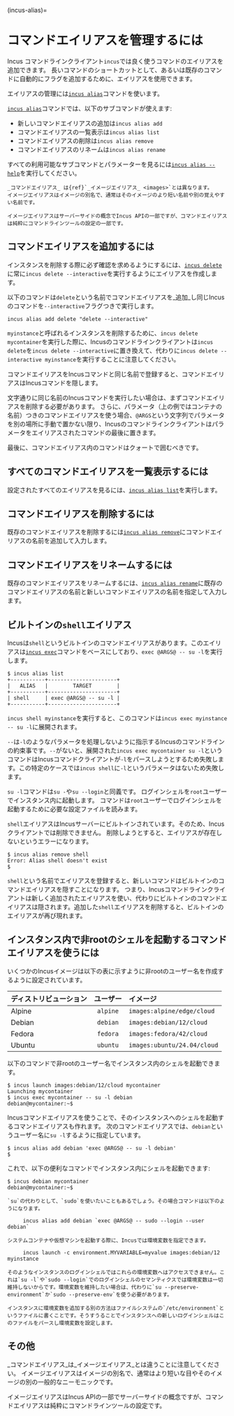 (incus-alias)=
# コマンドエイリアスを管理するには

Incus コマンドラインクライアント`incus`では良く使うコマンドのエイリアスを追加できます。
長いコマンドのショートカットとして、あるいは既存のコマンドに自動的にフラグを追加するために、エイリアスを使用できます。

エイリアスの管理には[`incus alias`](incus_alias.md)コマンドを使います。

[`incus alias`](incus_alias.md)コマンドでは、以下のサブコマンドが使えます:

- 新しいコマンドエイリアスの追加は`incus alias add`
- コマンドエイリアスの一覧表示は`incus alias list`
- コマンドエイリアスの削除は`incus alias remove`
- コマンドエイリアスのリネームは`incus alias rename`

すべての利用可能なサブコマンドとパラメーターを見るには[`incus alias --help`](incus_alias.md)を実行してください。

```{note}
_コマンドエイリアス_ は{ref}`_イメージエイリアス_ <images>`とは異なります。
イメージエイリアスはイメージの別名で、通常はそのイメージのより短い名前や別の覚えやすい名前です。

イメージエイリアスはサーバーサイドの概念でIncus APIの一部ですが、コマンドエイリアスは純粋にコマンドラインツールの設定の一部です。
```

## コマンドエイリアスを追加するには

インスタンスを削除する際に必ず確認を求めるようにするには、[`incus delete`](incus_delete.md)に常に`incus delete --interactive`を実行するようにエイリアスを作成します。

以下のコマンドは`delete`という名前でコマンドエイリアスを_追加_し同じIncusのコマンドを`--interactive`フラグつきで実行します。

    incus alias add delete "delete --interactive"

`myinstance`と呼ばれるインスタンスを削除するために、`incus delete mycontainer`を実行した際に、Incusのコマンドラインクライアントは`incus delete`を`incus delete --interactive`に置き換えて、代わりに`incus delete --interactive myinstance`を実行することに注意してください。

コマンドエイリアスをIncusコマンドと同じ名前で登録すると、コマンドエイリアスはIncusコマンドを隠します。

文字通りに同じ名前のIncusコマンドを実行したい場合は、まずコマンドエイリアスを削除する必要があります。
さらに、パラメータ（上の例ではコンテナの名前）つきのコマンドエイリアスを使う場合、`@ARGS`という文字列でパラメータを別の場所に手動で置かない限り、Incusのコマンドラインクライアントはパラメータをエイリアスされたコマンドの最後に置きます。

最後に、コマンドエイリアス内のコマンドはクォートで囲むべきです。

## すべてのコマンドエイリアスを一覧表示するには

設定されたすべてのエイリアスを見るには、[`incus alias list`](incus_alias_list.md)を実行します。

## コマンドエイリアスを削除するには

既存のコマンドエイリアスを削除するには[`incus alias remove`](incus_alias_remove.md)にコマンドエイリアスの名前を追加して入力します。

## コマンドエイリアスをリネームするには

既存のコマンドエイリアスをリネームするには、[`incus alias rename`](incus_alias_rename.md)に既存のコマンドエイリアスの名前と新しいコマンドエイリアスの名前を指定して入力します。

## ビルトインの`shell`エイリアス

Incusは`shell`というビルトインのコマンドエイリアスがあります。このエイリアスは[`incus exec`](incus_exec.md)コマンドをベースにしており、`exec @ARGS@ -- su -l`を実行します。

```
$ incus alias list
+-----------+----------------------+
|   ALIAS   |        TARGET        |
+-----------+----------------------+
| shell     | exec @ARGS@ -- su -l |
+-----------+----------------------+
```

`incus shell myinstance`を実行すると、このコマンドは`incus exec myinstance -- su -l`に展開されます。

`--`は`-l`のようなパラメータを処理しないように指示するIncusのコマンドラインの約束事です。`--`がないと、展開された`incus exec mycontainer su -l`というコマンドはIncusコマンドクライアントが`-l`をパースしようとするため失敗します。この特定のケースでは`incus shell`に`-l`というパラメータはないため失敗します。

`su -l`コマンドは`su -`や`su --login`と同義です。
ログインシェルを`root`ユーザーでインスタンス内に起動します。
コマンドは`root`ユーザーでログインシェルを起動するために必要な設定ファイルを読みます。

`shell`エイリアスはIncusサーバーにビルトインされています。そのため、Incusクライアントでは削除できません。
削除しようとすると、エイリアスが存在しないというエラーになります。

```
$ incus alias remove shell
Error: Alias shell doesn't exist
$
```

`shell`という名前でエイリアスを登録すると、新しいコマンドはビルトインのコマンドエイリアスを隠すことになります。
つまり、Incusコマンドラインクライアントは新しく追加されたエイリアスを使い、代わりにビルトインのコマンドエイリアスは隠されます。追加した`shell`エイリアスを削除すると、ビルトインのエイリアスが再び現れます。

## インスタンス内で非rootのシェルを起動するコマンドエイリアスを使うには

いくつかのIncusイメージは以下の表に示すように非rootのユーザー名を作成するように設定されています。

| ディストリビューション          | ユーザー         | イメージ |
| :----------- | :--------------: | :----------- |
| Alpine | `alpine` | `images:alpine/edge/cloud` |
| Debian | `debian` | `images:debian/12/cloud` |
| Fedora | `fedora` | `images:fedora/42/cloud` |
| Ubuntu | `ubuntu` | `images:ubuntu/24.04/cloud` |

以下のコマンドで非rootのユーザー名でインスタンス内のシェルを起動できます。

```
$ incus launch images:debian/12/cloud mycontainer
Launching mycontainer
$ incus exec mycontainer -- su -l debian
debian@mycontainer:~$
```

Incusコマンドエイリアスを使うことで、そのインスタンスへのシェルを起動するコマンドエイリアスも作れます。
次のコマンドエイリアスでは、`debian`というユーザー名に`su -l`するように指定しています。

```
$ incus alias add debian 'exec @ARGS@ -- su -l debian'
$
```

これで、以下の便利なコマンドでインスタンス内にシェルを起動できます:

```
$ incus debian mycontainer
debian@mycontainer:~$
```

```{note}
`su`の代わりとして、`sudo`を使いたいこともあるでしょう。その場合コマンドは以下のようになります。

     incus alias add debian `exec @ARGS@ -- sudo --login --user debian`
```

```{note}
システムコンテナや仮想マシンを起動する際に、Incusでは環境変数を指定できます。

     incus launch -c environment.MYVARIABLE=myvalue images:debian/12 myinstance

そのようなインスタンスのログインシェルではこれらの環境変数へはアクセスできません。これは`su -l`や`sudo --login`でのログインシェルのセマンティクスでは環境変数は一切維持しないからです。環境変数を維持したい場合は、代わりに`su --preserve-environment`か`sudo --preserve-env`を使う必要があります。

インスタンスに環境変数を追加する別の方法はファイルシステムの`/etc/environment`というファイルに書くことです。そうすうることでインスタンスへの新しいログインシェルはこのファイルをパースし環境変数を設定します。
```

## その他

_コマンドエイリアス_は_イメージエイリアス_とは違うことに注意してください。
イメージエイリアスはイメージの別名で、通常はより短いな目やそのイメージの別の一般的なニーモニックです。

イメージエイリアスはIncus APIの一部でサーバーサイドの概念ですが、コマンドエイリアスは純粋にコマンドラインツールの設定です。
